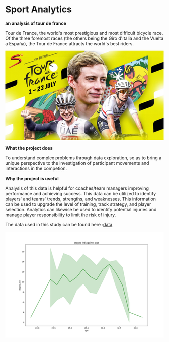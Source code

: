 # Sport Analytics
**an analysis of tour de france**


Tour de France, the world's most prestigious and most difficult bicycle race. Of the three foremost races (the others being the Giro d'Italia and the Vuelta a España), the Tour de France attracts the world's best riders.

![image](https://github.com/mgangla/Sport_Analytics/blob/main/images/td-france.png)

**What the project does**

To understand complex problems through data exploration, so as to bring a unique perspective to the investigation of participant movements and interactions in the competion.

**Why the project is useful**

Analysis of this data is helpful for coaches/team managers improving performance and achieving success. This data can be utilized to identify players' and teams' trends, strengths, and weaknesses. This information can be used to upgrade the level of training, track strategy, and player selection. Analytics can likewise be used to identify potential injuries and manage player responsibility to limit the risk of injury.


 The data used in this study can be found here :[data](https://raw.githubusercontent.com/rfordatascience/tidytuesday/master/data/2020/2020-04-07/tdf_winners.csv)

![image](https://github.com/mgangla/Sport_Analytics/blob/main/images/stages_led_against_age.png?raw=true)

 

